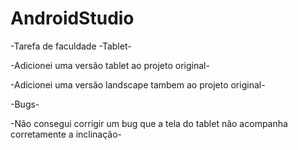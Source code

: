 # AndroidStudio

-Tarefa de faculdade -Tablet-

-Adicionei uma versão tablet ao projeto original-

-Adicionei uma versão landscape tambem ao projeto original-

-Bugs-

-Não consegui corrigir um bug que a tela do tablet não acompanha corretamente a inclinação-
